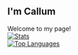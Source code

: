 ## I'm Callum
Welcome to my page!
<br>
[![Stats](https://github-readme-stats.vercel.app/api?username=cxllm&show_icons=true&theme=algolia&count_private=true&hide=issues,prs,stars)](https://github.com/cxllm)
<br>
[![Top Languages](https://github-readme-stats.vercel.app/api/top-langs/?username=cxllm&theme=algolia)](https://github.com/cxllm)
<!--
**cxllm/cxllm** is a ✨ _special_ ✨ repository because its `README.md` (this file) appears on your GitHub profile.

Here are some ideas to get you started:

- 🔭 I’m currently working on ...
- 🌱 I’m currently learning ...
- 👯 I’m looking to collaborate on ...
- 🤔 I’m looking for help with ...
- 💬 Ask me about ...
- 📫 How to reach me: ...
- 😄 Pronouns: ...
- ⚡ Fun fact: ...
-->
